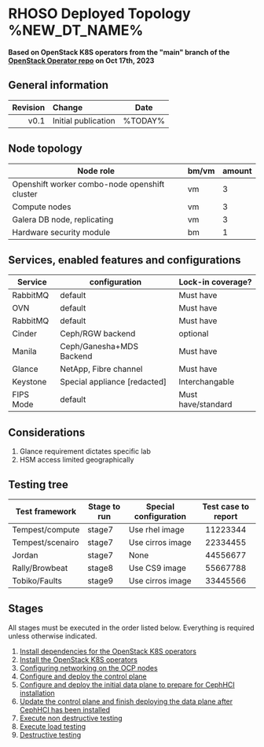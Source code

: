 # RHOSO Deployed Topology %NEW_DT_NAME%

**Based on OpenStack K8S operators from the "main" branch of the [OpenStack Operator repo](https://github.com/openstack-k8s-operators/openstack-operator/tree/78b3c876eaf9168f9d95b201997ebdc2da42fa02) on Oct 17th, 2023**

## General information

| Revision | Change                | Date             |
|--------: | :-------------------- | :--------------: |
| v0.1     | Initial publication   | %TODAY%      |

## Node topology
| Node role                                     | bm/vm | amount |
| --------------------------------------------- | ----- | ------ |
| Openshift worker combo-node openshift cluster | vm    | 3      |
| Compute nodes                                 | vm    | 3      |
| Galera DB node, replicating                   | vm    | 3      |
| Hardware security module                      | bm    | 1      |

## Services, enabled features and configurations
| Service                                     | configuration                   | Lock-in coverage?  |
| ------------------------------------------- | ------------------------------- | ------------------ |
| RabbitMQ                                    | default                         | Must have          |
| OVN                                         | default                         | Must have          |
| RabbitMQ                                    | default                         | Must have          |
| Cinder                                      | Ceph/RGW backend                | optional           |
| Manila                                      | Ceph/Ganesha+MDS Backend        | Must have          |
| Glance                                      | NetApp, Fibre channel           | Must have          |
| Keystone                                    | Special appliance [redacted]    | Interchangable     |
| FIPS Mode                                   | default                         | Must have/standard |

## Considerations

1. Glance requirement dictates specific lab
2. HSM access limited geographically

## Testing tree

| Test framework   | Stage to run | Special configuration | Test case to report |
| ---------------- | ------------ | --------------------- | :-----------------: |
| Tempest/compute  | stage7       | Use rhel image        | 11223344            |
| Tempest/scenairo | stage7       | Use cirros image      | 22334455            |
| Jordan           | stage7       | None                  | 44556677            |
| Rally/Browbeat   | stage8       | Use CS9 image         | 55667788            |
| Tobiko/Faults    | stage9       | Use cirros image      | 33445566            |

## Stages

All stages must be executed in the order listed below.  Everything is required unless otherwise indicated.

1. [Install dependencies for the OpenStack K8S operators](stage1)
2. [Install the OpenStack K8S operators](stage2)
3. [Configuring networking on the OCP nodes](stage3)
4. [Configure and deploy the control plane](stage4)
5. [Configure and deploy the initial data plane to prepare for CephHCI installation](stage5)
6. [Update the control plane and finish deploying the data plane after CephHCI has been installed](stage6)
7. [Execute non destructive testing](stage7)
8. [Execute load testing](stage8)
9. [Destructive testing](stage9)